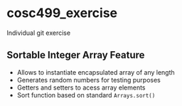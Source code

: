 # cosc499_exercise
Individual git exercise

## Sortable Integer Array Feature

- Allows to instantiate encapsulated array of any length
- Generates random numbers for testing purposes
- Getters and setters to acess array elements
- Sort function based on standard `Arrays.sort()`